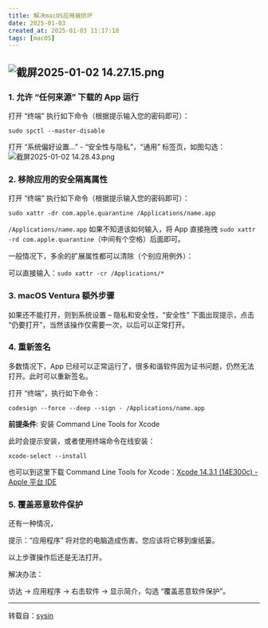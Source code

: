 ```yaml
---
title: 解决macOS应用被损坏
date: 2025-01-03
created_at: 2025-01-03 11:17:18
tags: [macOS]
---
```

![截屏2025-01-02 14.27.15.png](https://media.joomaen.top/2025/01/1735799249.png)
---
### 1. 允许 “任何来源” 下载的 App 运行

打开 “终端” 执行如下命令（根据提示输入您的密码即可）：

`sudo spctl --master-disable`

打开 “系统偏好设置…” - “安全性与隐私”，“通用” 标签页，如图勾选：
![截屏2025-01-02 14.28.43.png](https://media.joomaen.top/2025/01/1735799337.png)

### 2. 移除应用的安全隔离属性

打开 “终端” 执行如下命令（根据提示输入您的密码即可）：

`sudo xattr -dr com.apple.quarantine /Applications/name.app`

`/Applications/name.app` 如果不知道该如何输入，将 App 直接拖拽 `sudo xattr -rd com.apple.quarantine`（中间有个空格）后面即可。

一般情况下，多余的扩展属性都可以清除（个别应用例外）：

可以直接输入：`sudo xattr -cr /Applications/*`

### 3. macOS Ventura 额外步骤
如果还不能打开，则到系统设置 – 隐私和安全性，“安全性” 下面出现提示，点击 “仍要打开”，当然该操作仅需要一次，以后可以正常打开。

### 4. 重新签名

多数情况下，App 已经可以正常运行了，很多和谐软件因为证书问题，仍然无法打开。此时可以重新签名。

打开 “终端”，执行如下命令：

`codesign --force --deep --sign - /Applications/name.app`

**前提条件**: 安装 Command Line Tools for Xcode

此时会提示安装，或者使用终端命令在线安装：

`xcode-select --install`

也可以到这里下载 Command Line Tools for Xcode：[Xcode 14.3.1 (14E300c) - Apple 平台 IDE](https://sysin.org/blog/apple-xcode-14/ "Xcode 14.3.1 (14E300c) - Apple 平台 IDE")


### 5. 覆盖恶意软件保护

还有一种情况，

提示：“应用程序” 将对您的电脑造成伤害。您应该将它移到废纸篓。

以上步骤操作后还是无法打开。

解决办法：

访达 -> 应用程序 -> 右击软件 -> 显示简介，勾选 “覆盖恶意软件保护”。

---
转载自：[sysin](https://sysin.org/blog/macos-if-crashes-when-opening/)
